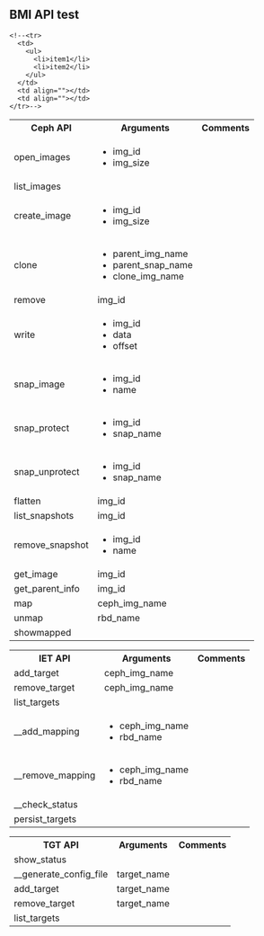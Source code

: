 <h2>BMI API test</h2>

<table>
  <tbody>
    <tr>
      <th>Ceph API</th>
      <th align="center">Arguments</th>
      <th align="right">Comments</th>
    </tr>
    <tr>
    <td>open_images</td>
      <td align="">
        <ul>
          <li>img_id</li>
          <li>img_size</li>
        </ul>
      </td>
      <td align=""></td>
    </tr>
    <tr>
      <td>list_images</td>
      <td align=""></td>
      <td align=""></td>
    </tr>
    <tr>
      <td>create_image</td>
      <td align="">
        <ul>
          <li>img_id</li>
          <li>img_size</li>
        </ul>
      </td>
      <td align=""></td>
    </tr>
    <tr>
      <td>clone</td>
      <td align="">
        <ul>
          <li>parent_img_name</li>
          <li>parent_snap_name</li>
          <li>clone_img_name</li>
        </ul>
      </td>
      <td align=""></td>
    </tr>
    <tr>
      <td>remove</td>
      <td align="">img_id</td>
      <td align=""></td>
    </tr>
    <tr>
      <td>write</td>
        <td align="">
          <ul>
            <li>img_id</li>
            <li>data</li>
            <li>offset</li>
          </ul>
        </td>
        <td align=""></td>
      </tr>
    <tr>
      <td>snap_image</td>  
        <td align="">
          <ul>
            <li>img_id</li>
            <li>name</li>
          </ul>
        </td>
      <td align=""></td>
    </tr>
    <tr>
      <td>snap_protect</td>     
      <td align="">
        <ul>
          <li>img_id</li>
          <li>snap_name</li>
        </ul>
      </td>
      <td align=""></td>
    </tr>
    <tr>
      <td>snap_unprotect</td>
      <td align="">
        <ul>
          <li>img_id</li>
          <li>snap_name</li>
        </ul>
      </td>
      <td align=""></td>
    </tr>
    <tr>
      <td>flatten</td>
      <td align="">img_id</td>
      <td align=""></td>
    </tr>
    <tr>
      <td>list_snapshots</td>
      <td align="">img_id</td>
      <td align=""></td>
    </tr>
    <tr>
      <td>remove_snapshot</td>
      <td align="">
        <ul>
          <li>img_id</li>
          <li>name</li>
        </ul>
      </td>
      <td align=""></td>
    </tr>
    <tr>
      <td>get_image</td>
      <td align="">img_id</td>
      <td align=""></td>
    </tr>
    <tr>
      <td>get_parent_info</td>
      <td align="">img_id</td>
      <td align=""></td>
    </tr>
    <tr>
      <td>map</td>
      <td align="">ceph_img_name</td>
      <td align=""></td>
    </tr>
    <tr>
      <td>unmap</td>
      <td align="">rbd_name</td>
      <td align=""></td>
    </tr>
    <tr>
      <td>showmapped</td>
      <td align=""></td>
      <td align=""></td>
    </tr>
    
    <!--<tr>
      <td>
        <ul>
          <li>item1</li>
          <li>item2</li>
        </ul>
      </td>
      <td align=""></td>
      <td align=""></td>
    </tr>-->
  </tbody>
</table>

<table>
  <tbody>
    <tr>
      <th>IET API</th>
      <th align="center">Arguments</th>
      <th align="right">Comments</th>
    </tr>
    <tr>
      <td>add_target</td>
      <td align="">ceph_img_name</td>
      <td align=""></td>
    </tr>
    <tr>
      <td>remove_target</td>
      <td align="">ceph_img_name</td>
      <td align=""></td>
    </tr>
    <tr>
      <td>list_targets</td>
      <td align=""></td>
      <td align=""></td>
    </tr>
    <tr>
      <td>__add_mapping</td>
      <td align="">
        <ul>
          <li>ceph_img_name</li>
          <li>rbd_name</li>
        </ul>
      </td>
      <td align=""></td>
    </tr>
    <tr>
      <td>__remove_mapping</td>
      <td align="">
        <ul>
          <li>ceph_img_name</li>
          <li>rbd_name</li>
        </ul>
      </td>
      <td align=""></td>
    </tr>
    <tr>
      <td>__check_status</td>
      <td align=""></td>
      <td align=""></td>
    </tr>
    <tr>
      <td>persist_targets</td>
      <td align=""></td>
      <td align=""></td>
    </tr>
  </tbody>
</table>

<table>
  <tbody>
    <tr>
      <th>TGT API</th>
      <th align="center">Arguments</th>
      <th align="right">Comments</th>
    </tr>
    <tr>
      <td>show_status</td>
      <td align=""></td>
      <td align=""></td>
    </tr>
    <tr>
      <td>__generate_config_file</td>
      <td align="">target_name</td>
      <td align=""></td>
    </tr>
    <tr>
      <td>add_target</td>
      <td align="">target_name</td>
      <td align=""></td>
    </tr>
    <tr>
      <td>remove_target</td>
      <td align="">target_name</td>
      <td align=""></td>
    </tr>
    <tr>
      <td>list_targets</td>
      <td align=""></td>
      <td align=""></td>
    </tr>
  </tbody>
</table>

